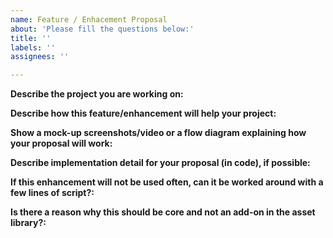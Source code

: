 ```yaml
---
name: Feature / Enhacement Proposal
about: 'Please fill the questions below:'
title: ''
labels: ''
assignees: ''

---
```


**Describe the project you are working on:**

**Describe how this feature/enhancement will help your project:**

**Show a mock-up screenshots/video or a flow diagram explaining how your proposal will work:**

**Describe implementation detail for your proposal (in code), if possible:**

**If this enhancement will not be used often, can it be worked around with a few lines of script?:**

**Is there a reason why this should be core and not an add-on in the asset library?:**
